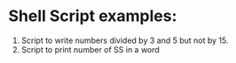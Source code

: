 # Shell Script examples:

1. Script to write numbers divided by 3 and 5 but not by 15.
2. Script to print number of SS in a word
